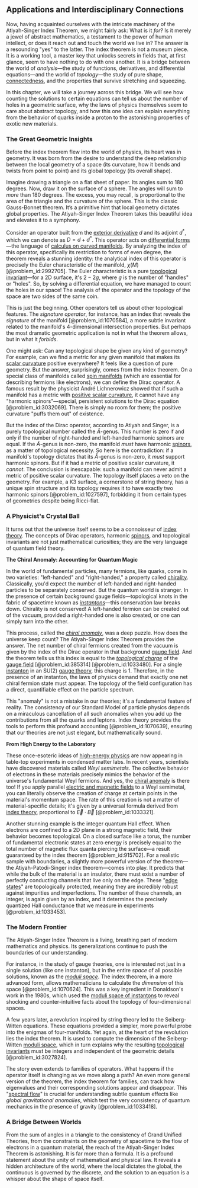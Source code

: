 ## Applications and Interdisciplinary Connections

Now, having acquainted ourselves with the intricate machinery of the Atiyah-Singer Index Theorem, we might fairly ask: What is it *for*? Is it merely a jewel of abstract mathematics, a testament to the power of human intellect, or does it reach out and touch the world we live in? The answer is a resounding "yes" to the latter. The index theorem is not a museum piece. It is a working tool, a master key that unlocks secrets in fields that, at first glance, seem to have nothing to do with one another. It is a bridge between the world of *analysis*—the study of functions, derivatives, and differential equations—and the world of *topology*—the study of pure shape, [connectedness](@article_id:141572), and the properties that survive stretching and squeezing.

In this chapter, we will take a journey across this bridge. We will see how counting the solutions to certain equations can tell us about the number of holes in a geometric surface, why the laws of physics themselves seem to care about abstract topology, and how this one idea can explain everything from the behavior of quarks inside a proton to the astonishing properties of exotic new materials.

### The Great Geometric Insights

Before the index theorem flew into the world of physics, its heart was in geometry. It was born from the desire to understand the deep relationship between the local geometry of a space (its curvature, how it bends and twists from point to point) and its global topology (its overall shape).

Imagine drawing a triangle on a flat sheet of paper. Its angles sum to $180$ degrees. Now, draw it on the surface of a sphere. The angles will sum to *more* than $180$ degrees. The excess, you may recall, is proportional to the area of the triangle and the curvature of the sphere. This is the classic Gauss-Bonnet theorem. It’s a primitive hint that local geometry dictates global properties. The Atiyah-Singer Index Theorem takes this beautiful idea and elevates it to a symphony.

Consider an operator built from the [exterior derivative](@article_id:161406) $d$ and its adjoint $d^*$, which we can denote as $D = d + d^*$. This operator acts on [differential forms](@article_id:146253)—the language of [calculus on curved manifolds](@article_id:634209). By analyzing the index of this operator, specifically its restriction to forms of even degree, the theorem reveals a stunning identity: the analytical index of this operator is precisely the Euler characteristic of the manifold, $\chi(M)$ [@problem_id:2992705]. The Euler characteristic is a pure [topological invariant](@article_id:141534)—for a 2D surface, it's $2 - 2g$, where $g$ is the number of "handles" or "holes". So, by solving a differential equation, we have managed to count the holes in our space! The analysis of the operator and the topology of the space are two sides of the same coin.

This is just the beginning. Other operators tell us about other topological features. The *signature operator*, for instance, has an index that reveals the *signature* of the manifold [@problem_id:1070584], a more subtle invariant related to the manifold's 4-dimensional intersection properties. But perhaps the most dramatic geometric application is not in what the theorem allows, but in what it *forbids*.

One might ask: Can any topological shape be given any kind of geometry? For example, can we find a metric for any given manifold that makes its [scalar curvature](@article_id:157053) positive everywhere? It feels like a question of pure geometry. But the answer, surprisingly, comes from the index theorem. On a special class of manifolds called [spin manifolds](@article_id:200437) (which are essential for describing fermions like electrons), we can define the Dirac operator. A famous result by the physicist André Lichnerowicz showed that if such a manifold has a metric with [positive scalar curvature](@article_id:203170), it cannot have any "harmonic spinors"—special, persistent solutions to the Dirac equation [@problem_id:3032069]. There is simply no room for them; the positive curvature "puffs them out" of existence.

But the index of the Dirac operator, according to Atiyah and Singer, is a purely topological number called the $\hat{A}$-genus. This number is zero if and only if the number of right-handed and left-handed harmonic spinors are equal. If the $\hat{A}$-genus is non-zero, the manifold *must* have harmonic [spinors](@article_id:157560), as a matter of topological necessity. So here is the contradiction: if a manifold's topology dictates that its $\hat{A}$-genus is non-zero, it *must* support harmonic spinors. But if it had a metric of positive scalar curvature, it *cannot*. The conclusion is inescapable: such a manifold can never admit a metric of positive scalar curvature. The topology itself places a veto on the geometry. For example, a K3 surface, a cornerstone of string theory, has a unique spin structure and its topology requires it to have exactly two harmonic spinors [@problem_id:1027597], forbidding it from certain types of geometries despite being Ricci-flat.

### A Physicist's Crystal Ball

It turns out that the universe itself seems to be a connoisseur of [index theory](@article_id:269743). The concepts of Dirac operators, harmonic [spinors](@article_id:157560), and topological invariants are not just mathematical curiosities; they are the very language of quantum field theory.

**The Chiral Anomaly: Accounting for Quantum Magic**

In the world of fundamental particles, many fermions, like quarks, come in two varieties: "left-handed" and "right-handed," a property called [chirality](@article_id:143611). Classically, you'd expect the number of left-handed and right-handed particles to be separately conserved. But the quantum world is stranger. In the presence of certain background gauge fields—topological knots in the fabric of spacetime known as *[instantons](@article_id:152997)*—this conservation law breaks down. Chirality is not conserved! A left-handed fermion can be created out of the vacuum, provided a right-handed one is also created, or one can simply turn into the other.

This process, called the *[chiral anomaly](@article_id:141583)*, was a deep puzzle. How does the universe keep count? The Atiyah-Singer Index Theorem provides the answer. The net number of chiral fermions created from the vacuum is given by the index of the Dirac operator in that background [gauge field](@article_id:192560). And the theorem tells us this index is equal to the *[topological charge](@article_id:141828)* of the [gauge field](@article_id:192560) [@problem_id:385314] [@problem_id:1033480]. For a single [instanton](@article_id:137228) in an SU(2) [gauge theory](@article_id:142498), this charge is 1. Therefore, in the presence of an instanton, the laws of physics demand that exactly one net chiral fermion state must appear. The topology of the field configuration has a direct, quantifiable effect on the particle spectrum.

This "anomaly" is not a mistake in our theories; it's a fundamental feature of reality. The consistency of our Standard Model of particle physics depends on a miraculous cancellation of all such anomalies when you add up the contributions from all the quarks and leptons. Index theory provides the tools to perform this profound accounting [@problem_id:1070639], ensuring that our theories are not just elegant, but mathematically sound.

**From High Energy to the Laboratory**

These once-esoteric ideas of [high-energy physics](@article_id:180766) are now appearing in table-top experiments in condensed matter labs. In recent years, scientists have discovered materials called *Weyl semimetals*. The collective behavior of electrons in these materials precisely mimics the behavior of the universe's fundamental Weyl fermions. And yes, the [chiral anomaly](@article_id:141583) is there too! If you apply parallel [electric and magnetic fields](@article_id:260853) to a Weyl semimetal, you can literally observe the creation of charge at certain points in the material's momentum space. The rate of this creation is not a matter of material-specific details; it's given by a universal formula derived from [index theory](@article_id:269743), proportional to $\vec{E} \cdot \vec{B}$ [@problem_id:1033321].

Another stunning example is the integer quantum Hall effect. When electrons are confined to a 2D plane in a strong magnetic field, their behavior becomes topological. On a closed surface like a torus, the number of fundamental electronic states at zero energy is precisely equal to the total number of magnetic flux quanta piercing the surface—a result guaranteed by the index theorem [@problem_id:915702]. For a realistic sample with boundaries, a slightly more powerful version of the theorem—the Atiyah-Patodi-Singer index theorem—comes into play. It predicts that while the bulk of the material is an insulator, there must exist a number of perfectly conducting channels that live only on the edge. These "[edge states](@article_id:142019)" are topologically protected, meaning they are incredibly robust against impurities and imperfections. The number of these channels, an integer, is again given by an index, and it determines the precisely quantized Hall conductance that we measure in experiments [@problem_id:1033453].

### The Modern Frontier

The Atiyah-Singer Index Theorem is a living, breathing part of modern mathematics and physics. Its generalizations continue to push the boundaries of our understanding.

For instance, in the study of gauge theories, one is interested not just in a single solution (like one instanton), but in the entire *space* of all possible solutions, known as the *[moduli space](@article_id:161221)*. The index theorem, in a more advanced form, allows mathematicians to calculate the *dimension* of this space [@problem_id:1070624]. This was a key ingredient in Donaldson's work in the 1980s, which used the [moduli space of instantons](@article_id:186517) to reveal shocking and counter-intuitive facts about the topology of four-dimensional spaces.

A few years later, a revolution inspired by string theory led to the Seiberg-Witten equations. These equations provided a simpler, more powerful probe into the enigmas of four-manifolds. Yet again, at the heart of the revolution lies the index theorem. It is used to compute the dimension of the Seiberg-Witten [moduli space](@article_id:161221), which in turn explains why the resulting [topological invariants](@article_id:138032) must be integers and independent of the geometric details [@problem_id:3027824].

The story even extends to families of operators. What happens if the operator itself is changing as we move along a path? An even more general version of the theorem, the index theorem for families, can track how eigenvalues and their corresponding solutions appear and disappear. This "[spectral flow](@article_id:146337)" is crucial for understanding subtle quantum effects like *global gravitational anomalies*, which test the very consistency of quantum mechanics in the presence of gravity [@problem_id:1033418].

### A Bridge Between Worlds

From the sum of angles in a triangle to the consistency of Grand Unified Theories, from the constraints on the geometry of spacetime to the flow of electrons in a quantum material, the reach of the Atiyah-Singer Index Theorem is astonishing. It is far more than a formula. It is a profound statement about the unity of mathematical and physical law. It reveals a hidden architecture of the world, where the local dictates the global, the continuous is governed by the discrete, and the solution to an equation is a whisper about the shape of space itself.